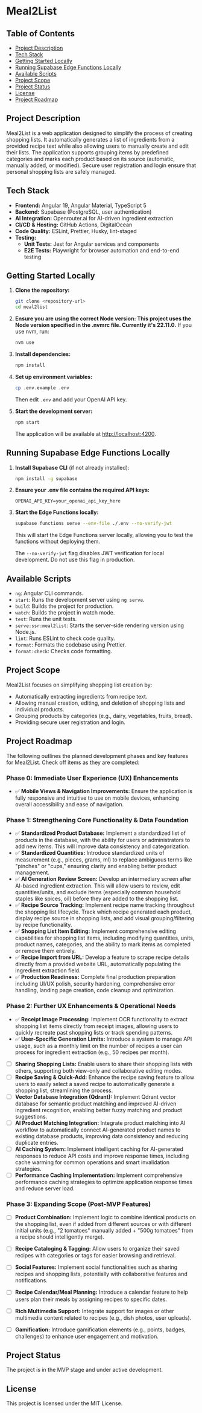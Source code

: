 # Meal2List

## Table of Contents

- [Project Description](#project-description)
- [Tech Stack](#tech-stack)
- [Getting Started Locally](#getting-started-locally)
- [Running Supabase Edge Functions Locally](#running-supabase-edge-functions-locally)
- [Available Scripts](#available-scripts)
- [Project Scope](#project-scope)
- [Project Status](#project-status)
- [License](#license)
- [Project Roadmap](#project-roadmap)

## Project Description

Meal2List is a web application designed to simplify the process of creating shopping lists. It automatically generates a list of ingredients from a provided recipe text while also allowing users to manually create and edit their lists. The application supports grouping items by predefined categories and marks each product based on its source (automatic, manually added, or modified). Secure user registration and login ensure that personal shopping lists are safely managed.

## Tech Stack

- **Frontend:** Angular 19, Angular Material, TypeScript 5
- **Backend:** Supabase (PostgreSQL, user authentication)
- **AI Integration:** Openrouter.ai for AI-driven ingredient extraction
- **CI/CD & Hosting:** GitHub Actions, DigitalOcean
- **Code Quality:** ESLint, Prettier, Husky, lint-staged
- **Testing:**
  - **Unit Tests:** Jest for Angular services and components
  - **E2E Tests:** Playwright for browser automation and end-to-end testing

## Getting Started Locally

1. **Clone the repository:**
   ```bash
   git clone <repository-url>
   cd meal2list
   ```
2. **Ensure you are using the correct Node version: This project uses the Node version specified in the .nvmrc file. Currently it's 22.11.0.**
   If you use nvm, run:
   ```bash
   nvm use
   ```
3. **Install dependencies:**
   ```bash
   npm install
   ```
4. **Set up environment variables:**

   ```bash
   cp .env.example .env
   ```

   Then edit `.env` and add your OpenAI API key.

5. **Start the development server:**
   ```bash
   npm start
   ```
   The application will be available at [http://localhost:4200](http://localhost:4200).

## Running Supabase Edge Functions Locally

1. **Install Supabase CLI** (if not already installed):

   ```bash
   npm install -g supabase
   ```

2. **Ensure your .env file contains the required API keys:**

   ```plaintext
   OPENAI_API_KEY=your_openai_api_key_here
   ```

3. **Start the Edge Functions locally:**

   ```bash
   supabase functions serve --env-file ./.env --no-verify-jwt
   ```

   This will start the Edge Functions server locally, allowing you to test the functions without deploying them.

   The `--no-verify-jwt` flag disables JWT verification for local development. Do not use this flag in production.

## Available Scripts

- `ng`: Angular CLI commands.
- `start`: Runs the development server using `ng serve`.
- `build`: Builds the project for production.
- `watch`: Builds the project in watch mode.
- `test`: Runs the unit tests.
- `serve:ssr:meal2list`: Starts the server-side rendering version using Node.js.
- `lint`: Runs ESLint to check code quality.
- `format`: Formats the codebase using Prettier.
- `format:check`: Checks code formatting.

## Project Scope

Meal2List focuses on simplifying shopping list creation by:

- Automatically extracting ingredients from recipe text.
- Allowing manual creation, editing, and deletion of shopping lists and individual products.
- Grouping products by categories (e.g., dairy, vegetables, fruits, bread).
- Providing secure user registration and login.

## Project Roadmap

The following outlines the planned development phases and key features for Meal2List. Check off items as they are completed:

### Phase 0: Immediate User Experience (UX) Enhancements

- ✅ **Mobile Views & Navigation Improvements:** Ensure the application is fully responsive and intuitive to use on mobile devices, enhancing overall accessibility and ease of navigation.

### Phase 1: Strengthening Core Functionality & Data Foundation

- ✅ **Standardized Product Database:** Implement a standardized list of products in the database, with the ability for users or administrators to add new items. This will improve data consistency and categorization.
- ✅ **Standardized Quantities:** Introduce standardized units of measurement (e.g., pieces, grams, ml) to replace ambiguous terms like "pinches" or "cups," ensuring clarity and enabling better product management.
- ✅ **AI Generation Review Screen:** Develop an intermediary screen after AI-based ingredient extraction. This will allow users to review, edit quantities/units, and exclude items (especially common household staples like spices, oil) before they are added to the shopping list.
- ✅ **Recipe Source Tracking:** Implement recipe name tracking throughout the shopping list lifecycle. Track which recipe generated each product, display recipe source in shopping lists, and add visual grouping/filtering by recipe functionality.
- ✅ **Shopping List Item Editing:** Implement comprehensive editing capabilities for shopping list items, including modifying quantities, units, product names, categories, and the ability to mark items as completed or remove them entirely.
- ✅ **Recipe Import from URL:** Develop a feature to scrape recipe details directly from a provided website URL, automatically populating the ingredient extraction field.
- ✅ **Production Readiness:** Complete final production preparation including UI/UX polish, security hardening, comprehensive error handling, landing page creation, code cleanup and optimization.

### Phase 2: Further UX Enhancements & Operational Needs

- ✅ **Receipt Image Processing:** Implement OCR functionality to extract shopping list items directly from receipt images, allowing users to quickly recreate past shopping lists or track spending patterns.
- ✅ **User-Specific Generation Limits:** Introduce a system to manage API usage, such as a monthly limit on the number of recipes a user can process for ingredient extraction (e.g., 50 recipes per month).
- [ ] **Sharing Shopping Lists:** Enable users to share their shopping lists with others, supporting both view-only and collaborative editing modes.
- [ ] **Recipe Saving & Quick-Add:** Enhance the recipe saving feature to allow users to easily select a saved recipe to automatically generate a shopping list, streamlining the process.
- [ ] **Vector Database Integration (Qdrant):** Implement Qdrant vector database for semantic product matching and improved AI-driven ingredient recognition, enabling better fuzzy matching and product suggestions.
- [ ] **AI Product Matching Integration:** Integrate product matching into AI workflow to automatically connect AI-generated product names to existing database products, improving data consistency and reducing duplicate entries.
- [ ] **AI Caching System:** Implement intelligent caching for AI-generated responses to reduce API costs and improve response times, including cache warming for common operations and smart invalidation strategies.
- [ ] **Performance Caching Implementation:** Implement comprehensive performance caching strategies to optimize application response times and reduce server load.

### Phase 3: Expanding Scope (Post-MVP Features)

- [ ] **Product Combination:** Implement logic to combine identical products on the shopping list, even if added from different sources or with different initial units (e.g., "2 tomatoes" manually added + "500g tomatoes" from a recipe should intelligently merge).
- [ ] **Recipe Cataloging & Tagging:** Allow users to organize their saved recipes with categories or tags for easier browsing and retrieval.
- [ ] **Social Features:** Implement social functionalities such as sharing recipes and shopping lists, potentially with collaborative features and notifications.

- [ ] **Recipe Calendar/Meal Planning:** Introduce a calendar feature to help users plan their meals by assigning recipes to specific dates.
- [ ] **Rich Multimedia Support:** Integrate support for images or other multimedia content related to recipes (e.g., dish photos, user uploads).
- [ ] **Gamification:** Introduce gamification elements (e.g., points, badges, challenges) to enhance user engagement and motivation.

## Project Status

The project is in the MVP stage and under active development.

## License

This project is licensed under the MIT License.

